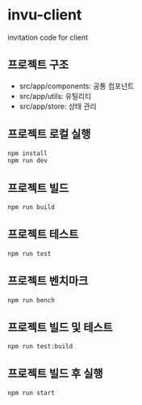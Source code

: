 # invu-client
invitation code for client

## 프로젝트 구조

- src/app/components: 공통 컴포넌트
- src/app/utils: 유틸리티
- src/app/store: 상태 관리

## 프로젝트 로컬 실행

```bash
npm install
npm run dev
```

## 프로젝트 빌드

```bash
npm run build
```

## 프로젝트 테스트

```bash
npm run test
```

## 프로젝트 벤치마크

```bash
npm run bench
```

## 프로젝트 빌드 및 테스트

```bash
npm run test:build
```

## 프로젝트 빌드 후 실행

```bash
npm run start
```
